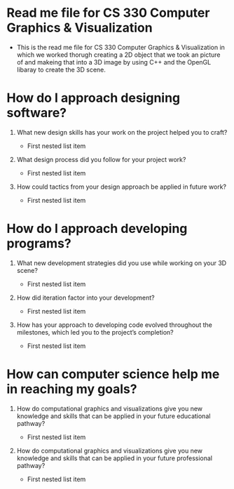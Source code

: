 # Read me file for CS 330 Computer Graphics & Visualization
+ This is the read me file for CS 330 Computer Graphics & Visualization in which we worked thorugh creating a 2D object that we took an picture of and makeing that into a 3D image by using C++ and the OpenGL libaray to create the 3D scene.

# How do I approach designing software?
1. What new design skills has your work on the project helped you to craft?
   - First nested list item

2. What design process did you follow for your project work?
   - First nested list item

3. How could tactics from your design approach be applied in future work?
   - First nested list item
     

# How do I approach developing programs?

1. What new development strategies did you use while working on your 3D scene?
   - First nested list item

2. How did iteration factor into your development?
   - First nested list item

3. How has your approach to developing code evolved throughout the milestones, which led you to the project’s completion?
   - First nested list item


# How can computer science help me in reaching my goals?

1. How do computational graphics and visualizations give you new knowledge and skills that can be applied in your future educational pathway?
   - First nested list item

2. How do computational graphics and visualizations give you new knowledge and skills that can be applied in your future professional pathway?
   - First nested list item
